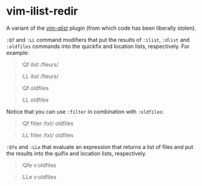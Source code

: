 vim-ilist-redir
===============

A variant of the [vim-qlist](https://github.com/romainl/vim-qlist) plugin (from
which code has been liberally stolen).

`:Qf` and `:LL` command modifiers that put the results of `:ilist`, `:dlist` and
`:oldfiles` commands into the quickfix and location lists, respectively. For
example:

> :Qf ilist /fleurs/

> :LL ilist /fleurs/

> :Qf oldfiles

> :LL oldfiles

Notice that you can use `:filter` in combination with `:oldfiles`:

> :Qf filter /txt/ oldfiles

> :LL filter /txt/ oldfiles

`:Qfe` and `:LLe` that evaluate an expression that returns a list of files and
put the results into the quifix and location lists, respectively. 

> :Qfe v:oldfiles

> :LLe v:oldfiles

